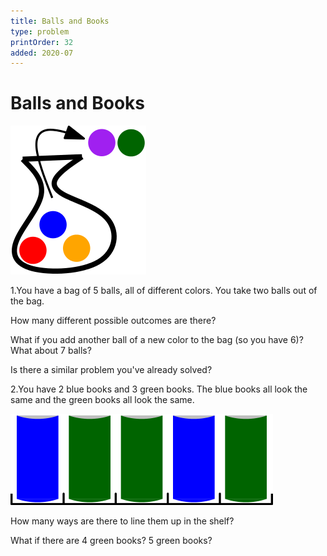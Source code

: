 ```yaml
---
title: Balls and Books
type: problem
printOrder: 32
added: 2020-07
---
```


# Balls and Books

![](../../images/balls-and-books-1.png)

1.You have a bag of 5 balls, all of different colors. You take two balls out of the bag.

How many different possible outcomes are there?

What if you add another ball of a new color to the bag (so you have 6)? What about 7 balls?

Is there a similar problem you've already solved?

2.You have 2 blue books and 3 green books. The blue books all look the same and the green books all look the same.

![](../../images/balls-and-books-2.png)

How many ways are there to line them up in the shelf?

What if there are 4 green books? 5 green books?
